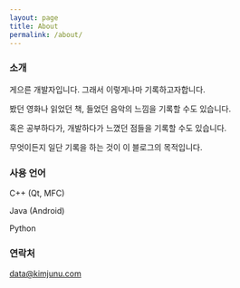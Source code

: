```yaml
---
layout: page
title: About
permalink: /about/
---
```


### 소개

게으른 개발자입니다. 그래서 이렇게나마 기록하고자합니다.

봤던 영화나 읽었던 책, 들었던 음악의 느낌을 기록할 수도 있습니다.

혹은 공부하다가, 개발하다가 느꼈던 점들을 기록할 수도 있습니다.

무엇이든지 일단 기록을 하는 것이 이 블로그의 목적입니다.

### 사용 언어

C++ (Qt, MFC)

Java (Android)

Python

### 연락처

[data@kimjunu.com](mailto:data@kimjunu.com)
